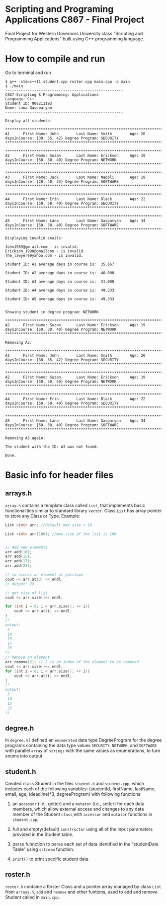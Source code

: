 # Scripting and Programing Applications C867 - Final Project

Final Project for Western Governors University class "Scripting and Programming Applications" built using C++ programming language.

# How to compile and run
Go to terminal and run 
```
$ g++ -std=c++11 student.cpp roster.cpp main.cpp -o main
$ ./main
-----------------------------------------------------
C867-Scripting $ Programming: Applications
Language: C++ 
Student ID: 008211193
Name: Lana Gasoparyan
-----------------------------------------------------

Display all students: 

**************************************************************************************************************************
A1      First Name: John        Last Name: Smith        Age: 20 daysInCourse: {30, 35, 42} Degree Program: SECURITY
**************************************************************************************************************************

**************************************************************************************************************************
A2      First Name: Suzan       Last Name: Erickson     Age: 19 daysInCourse: {50, 30, 40} Degree Program: NETWORK
**************************************************************************************************************************

**************************************************************************************************************************
A3      First Name: Jack        Last Name: Napoli       Age: 19 daysInCourse: {20, 40, 33} Degree Program: SOFTWARE
**************************************************************************************************************************

**************************************************************************************************************************
A4      First Name: Erin        Last Name: Black        Age: 22 daysInCourse: {50, 58, 40} Degree Program: SECURITY
**************************************************************************************************************************

**************************************************************************************************************************
A5      First Name: Lana        Last Name: Gasparyan    Age: 34 daysInCourse: {50, 58, 40} Degree Program: SOFTWARE
**************************************************************************************************************************

Displaying invalid emails:

John1989@gm ail.com - is invalid. 
Erickson_1990@gmailcom - is invalid. 
The_lawyer99yahoo.com - is invalid. 

Student ID: A1 average days in course is:  35.667

Student ID: A2 average days in course is:  40.000

Student ID: A3 average days in course is:  31.000

Student ID: A4 average days in course is:  49.333

Student ID: A5 average days in course is:  49.333


Showing student in degree program: NETWORK

**************************************************************************************************************************
A2      First Name: Suzan       Last Name: Erickson     Age: 19 daysInCourse: {50, 30, 40} Degree Program: NETWORK
**************************************************************************************************************************

Removing A3:

**************************************************************************************************************************
A1      First Name: John        Last Name: Smith        Age: 20 daysInCourse: {30, 35, 42} Degree Program: SECURITY
**************************************************************************************************************************

**************************************************************************************************************************
A2      First Name: Suzan       Last Name: Erickson     Age: 19 daysInCourse: {50, 30, 40} Degree Program: NETWORK
**************************************************************************************************************************

**************************************************************************************************************************
A4      First Name: Erin        Last Name: Black        Age: 22 daysInCourse: {50, 58, 40} Degree Program: SECURITY
**************************************************************************************************************************

**************************************************************************************************************************
A5      First Name: Lana        Last Name: Gasparyan    Age: 34 daysInCourse: {50, 58, 40} Degree Program: SOFTWARE
**************************************************************************************************************************

Removing A3 again:

The student with the ID: A3 was not found.

Done.
```
# Basic info for header files

## arrays.h
`array.h` contains a template class called `List`, that implements basic functionalities similar to standard library `vector`.
Class `List` has array pointer to store any Class or Type. 
Example:

```c++
List <int> arr; //default max size = 10

List <int> arr(100); //max size of the list is 100


// Add new elements
arr.add(10);
arr.add(15);
arr.add(17);
arr.add(23);

// to access an element at positopn 
cout << arr.at(3) << endl;
// output: 23

// get size of list
cout << arr.size()<< endl;

for (int i = 0; i < arr.size(); ++ i){
    cout << arr.at(i) << endl;
}
/*
output:
 4
 10
 15
 17
 23
*/
// Remove an element 
arr.remove(2); // 2 is an index of the element to be removed
cout << arr.size()<< endl;
for (int i = 0; i < arr.size(); ++ i){
    cout << arr.at(i) << endl;
}
/*
output:
 3
 10
 15
 23
*/
```
## degree.h
In `degree.h` I defined an `enumerated` data type DegreeProgram for the degree programs containing the data type values `SECURITY`, `NETWORK`, and `SOFTWARE` with parallel `array` of `strings` with the same values as enumerations, to turn enums into output.

## student.h
Created `class` Student in the files `student.h` and `student.cpp`, which includes each of the following variables: (studentId, firstName, lastName, email, age, (deadline)*3, degreeProgram) with following functions:

1.  an `accessor` (i.e., getter) and a `mutator` (i.e., setter) for each data members, which allow external access and changes to any data member of the Student `class`,with `accessor` and `mutator` functions  in `student.cpp`.
     
2. full and empty(default) `constructor` using all of the input parameters provided in the Student table.

3. parse funnction to parse each set of data identified in the “studentData Table” using `sstream` function.

4. `print()` to print specific student data


## roster.h

`roster.h` containe a Roster Class and a pointer array managed by class `List` from `arrays.h`, `add` and `remove` and other funtions, used to add and remove Student called in `main.cpp`.


